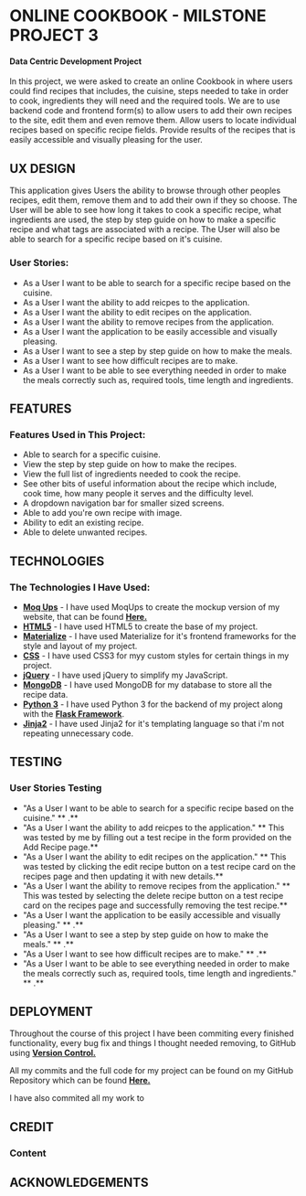 # ONLINE COOKBOOK - MILSTONE PROJECT 3
 
#### Data Centric Development Project

In this project, we were asked to create an online Cookbook in where users could find recipes that includes, the cuisine, steps needed 
to take in order to cook, ingredients they will need and the required tools. We are to use backend code and frontend form(s) to allow
users to add their own recipes to the site, edit them and even remove them. Allow users to locate individual recipes based on specific
recipe fields. Provide results of the recipes that is easily accessible and visually pleasing for the user.

## UX DESIGN

This application gives Users the ability to browse through other peoples recipes, edit them, remove them and to add their own if they so choose.
The User will be able to see how long it takes to cook a specific recipe, what ingredients are used, the step by step guide on how to make
a specific recipe and what tags are associated with a recipe. The User will also be able to search for a specific recipe based on it's 
cuisine.

### User Stories:

- As a User I want to be able to search for a specific recipe based on the cuisine.
- As a User I want the ability to add reicpes to the application.
- As a User I want the ability to edit recipes on the application.
- As a User I want the ability to remove recipes from the application.
- As a User I want the application to be easily accessible and visually pleasing.
- As a User I want to see a step by step guide on how to make the meals.
- As a User I want to see how difficult recipes are to make.
- As a User I want to be able to see everything needed in order to make the meals correctly such as, required tools, time length and ingredients.

## FEATURES

### Features Used in This Project:

- Able to search for a specific cuisine.
- View the step by step guide on how to make the recipes.
- View the full list of ingredients needed to cook the recipe.
- See other bits of useful information about the recipe which include, cook time, how many people it serves and the difficulty level.
- A dropdown navigation bar for smaller sized screens.
- Able to add you're own recipe with image.
- Ability to edit an existing recipe.
- Able to delete unwanted recipes.

## TECHNOLOGIES

### The Technologies I Have Used:

- **[Moq Ups](https://app.moqups.com/)** - I have used MoqUps to create the mockup version of my website, that can be found **[Here.](https://github.com/CapitainHolmes/cookbook-project/tree/master/mock--ups)**
- **[HTML5](https://en.wikipedia.org/wiki/HTML5)** - I have used HTML5 to create the base of my project.
- **[Materialize](https://materializecss.com/)** - I have used Materialize for it's frontend frameworks for the style and layout of my project.
- **[CSS](https://en.wikipedia.org/wiki/Cascading_Style_Sheets)** - I have used CSS3 for myy custom styles for certain things in my project.
- **[jQuery](https://en.wikipedia.org/wiki/JQuery)** - I have used jQuery to simplify my JavaScript.
- **[MongoDB](https://www.mongodb.com/)** - I have used MongoDB for my database to store all the recipe data.
- **[Python 3](https://www.python.org/)** - I have used Python 3 for the backend of my project along with the **[Flask Framework](https://en.wikipedia.org/wiki/Flask_(web_framework))**.
- **[Jinja2]()** - I have used Jinja2 for it's templating language so that i'm not repeating unnecessary code.

## TESTING


### User Stories Testing

- "As a User I want to be able to search for a specific recipe based on the cuisine." 
** .**
- "As a User I want the ability to add reicpes to the application." 
** This was tested by me by filling out a test recipe in the form provided on the Add Recipe page.**
- "As a User I want the ability to edit recipes on the application."
** This was tested by clicking the edit recipe button on a test recipe card on the recipes page and then updating it with new details.**
- "As a User I want the ability to remove recipes from the application."
** This was tested by selecting the delete recipe button on a test recipe card on the recipes page and successfully removing the test recipe.**
- "As a User I want the application to be easily accessible and visually pleasing."
** .**
- "As a User I want to see a step by step guide on how to make the meals."
** .**
- "As a User I want to see how difficult recipes are to make."
** .**
- "As a User I want to be able to see everything needed in order to make the meals correctly such as, required tools, time length and ingredients."
** .**

## DEPLOYMENT

Throughout the course of this project I have been commiting every finished functionality, 
every bug fix and things I thought needed removing, to GitHub using **[Version Control.](https://git-scm.com/book/en/v2/Getting-Started-About-Version-Control)**

All my commits and the full code for my project can be found on my GitHub Repository which can be found **[Here.](https://github.com/CapitainHolmes/cookbook-project)** 

I have also commited all my work to 

## CREDIT


### Content


## ACKNOWLEDGEMENTS